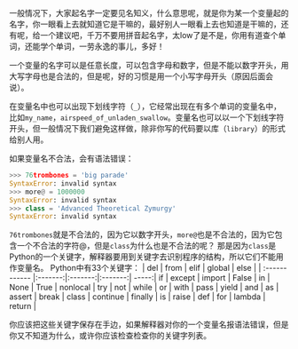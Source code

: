 一般情况下，大家起名字一定要见名知义，什么意思呢，就是你为某一个变量起的名字，你一眼看上去就知道它是干嘛的，最好别人一眼看上去也知道是干嘛的，还有呢，给一个建议吧，千万不要用拼音起名字，太low了是不是，你用有道查个单词，还能学个单词，一劳永逸的事儿，多好！

一个变量的名字可以是任意长度，可以包含字母和数字，但是不能以数字开头，用大写字母也是合法的，但是呢，好的习惯是用一个小写字母开头（原因后面会说）。

在变量名中也可以出现下划线字符（`_`），它经常出现在有多个单词的变量名中，比如`my_name`，`airspeed_of_unladen_swallow`。变量名也可以以一个下划线字符开头，但一般情况下我们避免这样做，除非你写的代码要以库（`library`）的形式给别人用。

如果变量名不合法，会有语法错误：
```python
>>> 76trombones = 'big parade' 
SyntaxError: invalid syntax
>>> more@ = 1000000
SyntaxError: invalid syntax
>>> class = 'Advanced Theoretical Zymurgy' 
SyntaxError: invalid syntax
```

`76trombones`就是不合法的，因为它以数字开头，`more@`也是不合法的，因为它包含一个不合法的字符@，但是`class`为什么也是不合法的呢？
那是因为`class`是Python的一个关键字，解释器要用到关键字去识别程序的结构，所以它们不能用作变量名。
Python中有33个关键字：
| del  | from | elif | global |  else  |
| :------------ |:-------:|:-------:|:-------:| -----:|
if    |    except |    import   | False |       in |
None    |  True    |   nonlocal | try    |      not |
while    | or       |  with     | pass    |     yield |
and      | as        | assert   | break    |    class |
continue | finally   | is      |  raise     |   def |
for      | lambda    | return |

你应该把这些关键字保存在手边，如果解释器对你的一个变量名报语法错误，但是你又不知道为什么，或许你应该检查检查你的关键字列表。
